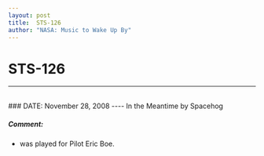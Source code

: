 ```yaml
---
layout: post
title:  STS-126
author: "NASA: Music to Wake Up By"
---
```


# STS-126
----
<br/>
### DATE: November 28, 2008
----
In the Meantime by Spacehog

##### Comment:
* was played for Pilot Eric Boe.
